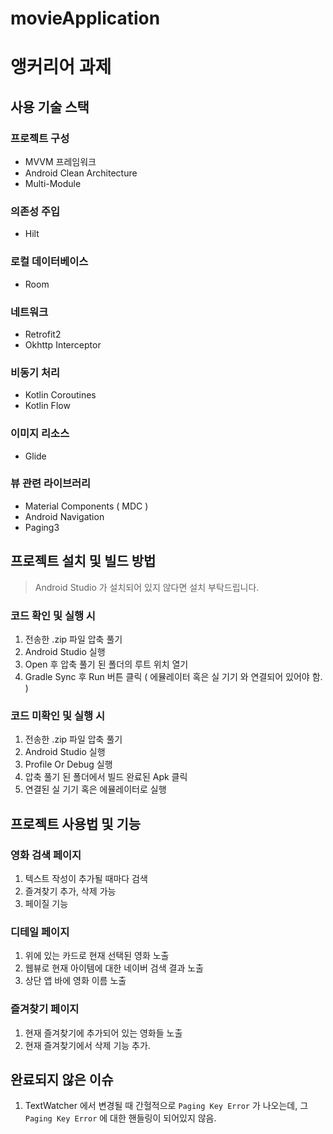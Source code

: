 # movieApplication

# 앵커리어 과제

## 사용 기술 스택

### 프로젝트 구성
- MVVM 프레임워크
- Android Clean Architecture
- Multi-Module
### 의존성 주입
- Hilt
### 로컬 데이터베이스
- Room
### 네트워크
- Retrofit2
- Okhttp Interceptor
### 비동기 처리
- Kotlin Coroutines
- Kotlin Flow
### 이미지 리소스
- Glide
### 뷰 관련 라이브러리
- Material Components ( MDC )
- Android Navigation
- Paging3

## 프로젝트 설치 및 빌드 방법
> Android Studio 가 설치되어 있지 않다면 설치 부탁드립니다.
### 코드 확인 및 실행 시
1. 전송한 .zip 파일 압축 풀기
2. Android Studio 실행
3. Open 후 압축 풀기 된 폴더의 루트 위치 열기
4. Gradle Sync 후 Run 버튼 클릭 ( 에뮬레이터 혹은 실 기기 와 연결되어 있어야 함. )
### 코드 미확인 및 실행 시
1. 전송한 .zip 파일 압축 풀기
2. Android Studio 실행
3. Profile Or Debug 실행
4. 압축 풀기 된 폴더에서 빌드 완료된 Apk 클릭
5. 연결된 실 기기 혹은 에뮬레이터로 실행

## 프로젝트 사용법 및 기능
### 영화 검색 페이지
1. 텍스트 작성이 추가될 때마다 검색
2. 즐겨찾기 추가, 삭제 가능
3. 페이질 기능
### 디테일 페이지
1. 위에 있는 카드로 현재 선택된 영화 노출
2. 웹뷰로 현재 아이템에 대한 네이버 검색 결과 노출
3. 상단 앱 바에 영화 이름 노출
### 즐겨찾기 페이지
1. 현재 즐겨찾기에 추가되어 있는 영화들 노출
2. 현재 즐겨찾기에서 삭제 기능 추가.

## 완료되지 않은 이슈
1. TextWatcher 에서 변경될 때 간헐적으로 `Paging Key Error` 가 나오는데, 그 `Paging Key Error` 에 대한 핸들링이 되어있지 않음.


